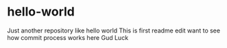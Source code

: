 # hello-world
Just another repository like hello world
This is first readme edit want to see how commit process works here
Gud Luck

